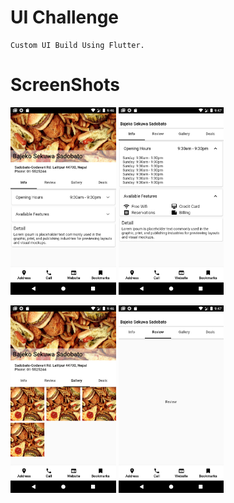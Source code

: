 # UI Challenge

    Custom UI Build Using Flutter.

# ScreenShots

<img src = "Screenshots/home.png" height = "300">                                           <img src = "Screenshots/extended.png" height = "300">


<img src = "Screenshots/gallery.png" height = "300">                                                 <img src = "Screenshots/review.png" height = "300">
